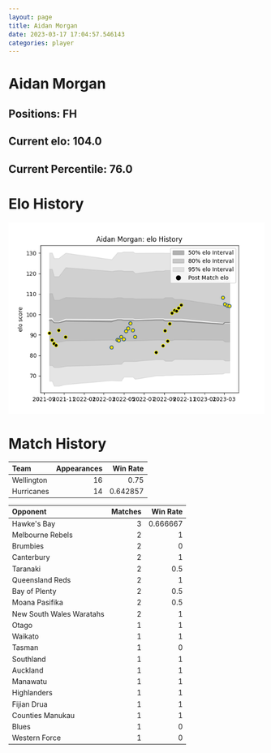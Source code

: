 ```yaml
---  
layout: page  
title: Aidan Morgan  
date: 2023-03-17 17:04:57.546143  
categories: player  
---
```

# Aidan Morgan

## Positions: FH

## Current elo: 104.0

## Current Percentile: 76.0

# Elo History


![elo history](history_AidanMorgan.png)
# Match History


| Team       |   Appearances |   Win Rate |
|:-----------|--------------:|-----------:|
| Wellington |            16 |   0.75     |
| Hurricanes |            14 |   0.642857 |

| Opponent                 |   Matches |   Win Rate |
|:-------------------------|----------:|-----------:|
| Hawke's Bay              |         3 |   0.666667 |
| Melbourne Rebels         |         2 |   1        |
| Brumbies                 |         2 |   0        |
| Canterbury               |         2 |   1        |
| Taranaki                 |         2 |   0.5      |
| Queensland Reds          |         2 |   1        |
| Bay of Plenty            |         2 |   0.5      |
| Moana Pasifika           |         2 |   0.5      |
| New South Wales Waratahs |         2 |   1        |
| Otago                    |         1 |   1        |
| Waikato                  |         1 |   1        |
| Tasman                   |         1 |   0        |
| Southland                |         1 |   1        |
| Auckland                 |         1 |   1        |
| Manawatu                 |         1 |   1        |
| Highlanders              |         1 |   1        |
| Fijian Drua              |         1 |   1        |
| Counties Manukau         |         1 |   1        |
| Blues                    |         1 |   0        |
| Western Force            |         1 |   0        |